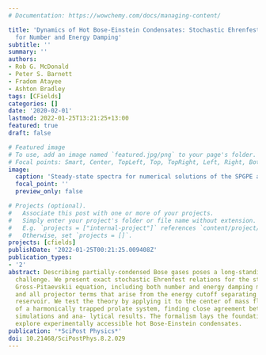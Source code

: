 ```yaml
---
# Documentation: https://wowchemy.com/docs/managing-content/

title: 'Dynamics of Hot Bose-Einstein Condensates: Stochastic Ehrenfest Relations
  for Number and Energy Damping'
subtitle: ''
summary: ''
authors:
- Rob G. McDonald
- Peter S. Barnett
- Fradom Atayee
- Ashton Bradley
tags: [CFields]
categories: []
date: '2020-02-01'
lastmod: 2022-01-25T13:21:25+13:00
featured: true
draft: false

# Featured image
# To use, add an image named `featured.jpg/png` to your page's folder.
# Focal points: Smart, Center, TopLeft, Top, TopRight, Left, Right, BottomLeft, Bottom, BottomRight.
image:
  caption: 'Steady-state spectra for numerical solutions of the SPGPE and the analytic solutions'
  focal_point: ''
  preview_only: false

# Projects (optional).
#   Associate this post with one or more of your projects.
#   Simply enter your project's folder or file name without extension.
#   E.g. `projects = ["internal-project"]` references `content/project/deep-learning/index.md`.
#   Otherwise, set `projects = []`.
projects: [cfields]
publishDate: '2022-01-25T00:21:25.009408Z'
publication_types:
- '2'
abstract: Describing partially-condensed Bose gases poses a long-standing theoretical
  challenge. We present exact stochastic Ehrenfest relations for the stochastic projected
  Gross-Pitaevskii equation, including both number and energy damping mechanisms,
  and all projector terms that arise from the energy cutoff separating system from
  reservoir. We test the theory by applying it to the center of mass fluctuations
  of a harmonically trapped prolate system, finding close agreement between c-field
  simulations and ana- lytical results. The formalism lays the foundation to analytically
  explore experimentally accessible hot Bose-Einstein condensates.
publication: '*SciPost Physics*'
doi: 10.21468/SciPostPhys.8.2.029
---
```

